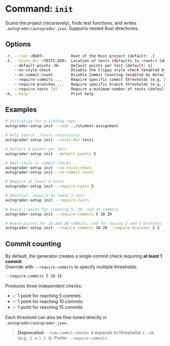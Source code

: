 # Command: `init`

Scans the project (recursively), finds test functions, and writes `.autograder/autograder.json`. Supports nested Rust directories.

## Options

```bash
-r, --root <ROOT>            Root of the Rust project [default: .]
-t, --tests-dir <TESTS_DIR>  Location of tests (defaults to <root>) [default: .]
    --default-points <N>     Default points per test [default: 1]
    --no-style-check         Disable the Clippy style check (enabled by default)
    --no-commit-count        Disable Commit Counting (enabled by default)
    --require-commits ...    Require specific commit thresholds (e.g. 5 10 15 20) [default: 1]
    --require-branches ...   Require specific branch thresholds (e.g. 2 4 6) [default: 0]
    --require-tests [N]      Require a minimum number of tests (default: 0; set to 1 if flag is passed without a value)
-h, --help                   Print help
```

## Examples

```bash
# Initialize for a sibling repo
autograder-setup init --root ../student-assignment

# Only search ./tests recursively
autograder-setup init --tests-dir tests

# Default 5 points per test
autograder-setup init --default-points 5

# Omit style or commit checks
autograder-setup init --no-style-check
autograder-setup init --no-commit-count

# Require at least 5 tests
autograder-setup init --require-tests 5

# Shortcut: require at least 1 test
autograder-setup init --require-tests

# Award 1 point for reaching 5, 10, and 20 commits
autograder-setup init --require-commits 5 10 20

# Award points for 10 and 20 commits, and for having 2 and 3 branches
autograder-setup init --require-commits 10 20 --require-branches 2 3
```

## Commit counting

By default, the generator creates a single commit check requiring **at least 1 commit**.  
Override with `--require-commits` to specify multiple thresholds:

```bash
--require-commits 5 10 15
```

Produces three independent checks:

- ✅ 1 point for reaching 5 commits
- ✅ 1 point for reaching 10 commits
- ✅ 1 point for reaching 15 commits

Each threshold can also be fine-tuned directly in `.autograder/autograder.json`.

> **Deprecated:** `--num-commit-checks N` expands to thresholds `1..=N` (e.g., `3` → `1 2 3`). Prefer `--require-commits`.